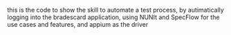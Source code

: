 this is the code to show the skill to automate a test process, by autimatically logging into the bradescard application, using NUNIt and SpecFlow for the use cases and features, and appium as the driver
